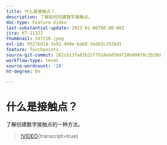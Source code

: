 ```yaml
---
title: 什么是接触点？
description: 了解如何创建数字接触点。
doc-type: Feature Video
last-substantial-update: 2023-01-06T00:00:00Z
jira: KT-11322
thumbnail: 347210.jpeg
exl-id: 9527bd18-3e91-400e-ba68-3ed82c2926d1
feature: Touchpoints
source-git-commit: 262cb13fa02b32f7918ebd569720b80078c2b28d
workflow-type: tm+mt
source-wordcount: '28'
ht-degree: 0%

---
```


# 什么是接触点？

了解创建数字接触点的一种方法。

>[!VIDEO](https://video.tv.adobe.com/v/3421810/?learn=on&captions=chi_hans){transcript=true}

